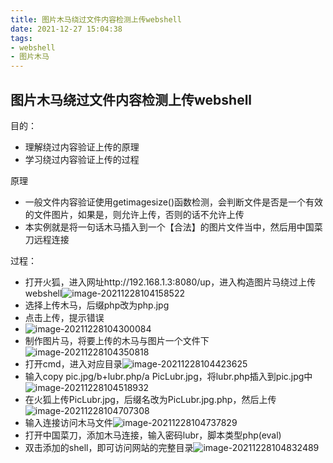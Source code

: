 ```yaml
---
title: 图片木马绕过文件内容检测上传webshell
date: 2021-12-27 15:04:38
tags: 
- webshell
- 图片木马
---
```


## 图片木马绕过文件内容检测上传webshell

目的：
* 理解绕过内容验证上传的原理
* 学习绕过内容验证上传的过程

原理
* 一般文件内容验证使用getimagesize()函数检测，会判断文件是否是一个有效的文件图片，如果是，则允许上传，否则的话不允许上传
* 本实例就是将一句话木马插入到一个【合法】的图片文件当中，然后用中国菜刀远程连接

过程：

* 打开火狐，进入网址http://192.168.1.3:8080/up，进入构造图片马绕过上传webshell![image-20211228104158522](https://121.5.125.62:88/image/%E5%9B%BE%E7%89%87%E6%9C%A8%E9%A9%AC%E7%BB%95%E8%BF%87%E6%96%87%E4%BB%B6%E5%86%85%E5%AE%B9%E6%A3%80%E6%B5%8B%E4%B8%8A%E4%BC%A0webshell/image-20211228104158522.png)
* 选择上传木马，后缀php改为php.jpg
* 点击上传，提示错误
* ![image-20211228104300084](https://121.5.125.62:88/image/%E5%9B%BE%E7%89%87%E6%9C%A8%E9%A9%AC%E7%BB%95%E8%BF%87%E6%96%87%E4%BB%B6%E5%86%85%E5%AE%B9%E6%A3%80%E6%B5%8B%E4%B8%8A%E4%BC%A0webshell/image-20211228104300084.png)
* 制作图片马，将要上传的木马与图片一个文件下![image-20211228104350818](https://121.5.125.62:88/image/%E5%9B%BE%E7%89%87%E6%9C%A8%E9%A9%AC%E7%BB%95%E8%BF%87%E6%96%87%E4%BB%B6%E5%86%85%E5%AE%B9%E6%A3%80%E6%B5%8B%E4%B8%8A%E4%BC%A0webshell/image-20211228104350818.png)
* 打开cmd，进入对应目录![image-20211228104423625](https://121.5.125.62:88/image/%E5%9B%BE%E7%89%87%E6%9C%A8%E9%A9%AC%E7%BB%95%E8%BF%87%E6%96%87%E4%BB%B6%E5%86%85%E5%AE%B9%E6%A3%80%E6%B5%8B%E4%B8%8A%E4%BC%A0webshell/image-20211228104423625.png)
* 输入copy pic.jpg/b+lubr.php/a PicLubr.jpg，将lubr.php插入到pic.jpg中![image-20211228104518932](https://121.5.125.62:88/image/%E5%9B%BE%E7%89%87%E6%9C%A8%E9%A9%AC%E7%BB%95%E8%BF%87%E6%96%87%E4%BB%B6%E5%86%85%E5%AE%B9%E6%A3%80%E6%B5%8B%E4%B8%8A%E4%BC%A0webshell/image-20211228104518932.png)
* 在火狐上传PicLubr.jpg，后缀名改为PicLubr.jpg.php，然后上传![image-20211228104707308](https://121.5.125.62:88/image/%E5%9B%BE%E7%89%87%E6%9C%A8%E9%A9%AC%E7%BB%95%E8%BF%87%E6%96%87%E4%BB%B6%E5%86%85%E5%AE%B9%E6%A3%80%E6%B5%8B%E4%B8%8A%E4%BC%A0webshell/image-20211228104707308.png)
* 输入连接访问木马文件![image-20211228104737829](https://121.5.125.62:88/image/%E5%9B%BE%E7%89%87%E6%9C%A8%E9%A9%AC%E7%BB%95%E8%BF%87%E6%96%87%E4%BB%B6%E5%86%85%E5%AE%B9%E6%A3%80%E6%B5%8B%E4%B8%8A%E4%BC%A0webshell/image-20211228104737829.png)
* 打开中国菜刀，添加木马连接，输入密码lubr，脚本类型php(eval)
* 双击添加的shell，即可访问网站的完整目录![image-20211228104832489](https://121.5.125.62:88/image/%E5%9B%BE%E7%89%87%E6%9C%A8%E9%A9%AC%E7%BB%95%E8%BF%87%E6%96%87%E4%BB%B6%E5%86%85%E5%AE%B9%E6%A3%80%E6%B5%8B%E4%B8%8A%E4%BC%A0webshell/image-20211228104832489.png)

